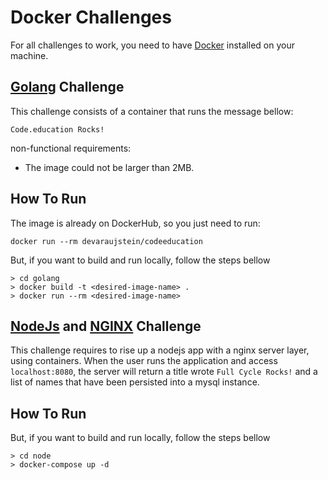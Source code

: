 # Docker Challenges

For all challenges to work, you need to have [Docker](https://www.docker.com/) installed on your machine.

## **[Golang](https://go.dev/) Challenge**
This challenge consists of a container that runs the message bellow:

`Code.education Rocks!`

non-functional requirements:
- The image could not be larger than 2MB.

## How To Run

The image is already on DockerHub, so you just need to run:

```
docker run --rm devaraujstein/codeeducation
```

But, if you want to build and run locally, follow the steps bellow

```
> cd golang
> docker build -t <desired-image-name> .
> docker run --rm <desired-image-name>
```

## **[NodeJs](https://nodejs.org/en/) and [NGINX](https://www.nginx.com/) Challenge**

This challenge requires to rise up a nodejs app with a nginx server layer, using containers.
When the user runs the application and access `localhost:8080`, the server will return a title wrote `Full Cycle Rocks!` and a list of names that have been persisted into a mysql instance.

## How To Run

But, if you want to build and run locally, follow the steps bellow

```
> cd node
> docker-compose up -d
```
